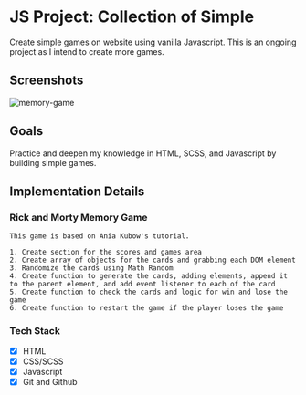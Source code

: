 # JS Project: Collection of Simple

Create simple games on website using vanilla Javascript. This is an ongoing
project as I intend to create more games.

## Screenshots

![memory-game](https://user-images.githubusercontent.com/100544967/166140627-f4a475d9-e923-4629-9bb4-68c1930f5cce.PNG)

## Goals

Practice and deepen my knowledge in HTML, SCSS, and Javascript by building
simple games.

## Implementation Details

### Rick and Morty Memory Game

    This game is based on Ania Kubow's tutorial.

    1. Create section for the scores and games area
    2. Create array of objects for the cards and grabbing each DOM element
    3. Randomize the cards using Math Random
    4. Create function to generate the cards, adding elements, append it to the parent element, and add event listener to each of the card
    5. Create function to check the cards and logic for win and lose the game
    6. Create function to restart the game if the player loses the game

### Tech Stack

- [x] HTML
- [x] CSS/SCSS
- [x] Javascript
- [x] Git and Github
